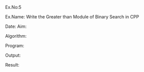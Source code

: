 Ex.No:5

Ex.Name: Write the Greater than Module of Binary Search in CPP

Date:
Aim:


Algorithm:





Program:



Output:



 Result:


